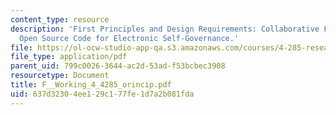 ```yaml
---
content_type: resource
description: 'First Principles and Design Requirements: Collaborative Filtering and
  Open Source Code for Electronic Self-Governance.'
file: https://ol-ocw-studio-app-qa.s3.amazonaws.com/courses/4-285-research-topics-in-architecture-citizen-centered-design-of-open-governance-systems-fall-2002/637d32304ee129c177fe1d7a2b081fda_F__Working_4_4285_orincip.pdf
file_type: application/pdf
parent_uid: 799c0026-3644-ac2d-53ad-f53bcbec3908
resourcetype: Document
title: F__Working_4_4285_orincip.pdf
uid: 637d3230-4ee1-29c1-77fe-1d7a2b081fda
---
```

